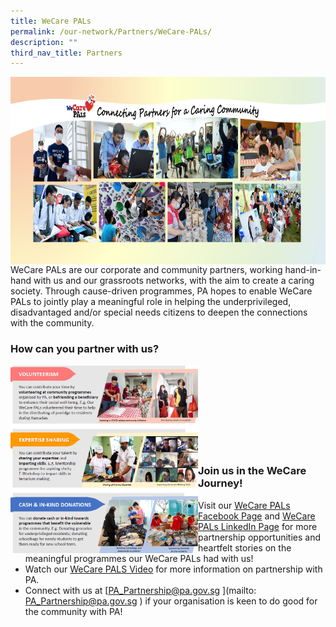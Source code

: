 ```yaml
---
title: WeCare PALs
permalink: /our-network/Partners/WeCare-PALs/
description: ""
third_nav_title: Partners
---
```

<img style="height:300px;width:550px"  align="left" src="/images/Our%20Network/Partners/Facebook%20Banner%20(Final)%2027%20April.jpg"><br><br><br><br><br><br><br><br><br>

WeCare PALs are our corporate and community partners, working hand-in-hand with us and our grassroots networks, with the aim to create a caring society. Through cause-driven programmes, PA hopes to enable WeCare PALs to jointly play a meaningful role in helping the underprivileged, disadvantaged and/or special needs citizens to deepen the connections with the community.

### How can you partner with us?


<img style="height:300px;width:300px"  align="left" src="/images/Our%20Network/Partners/We%20care%20PALS.png"><br><br><br><br><br><br><br><br>
### Join us in the WeCare Journey!


* Visit our [WeCare PALs Facebook Page](https://www.facebook.com/login/?next=https%3A%2F%2Fwww.facebook.com%2FWeCarePALs) and [WeCare PALs LinkedIn Page](https://www.linkedin.com/company/wecarepals/)  for more partnership opportunities and heartfelt stories on the meaningful programmes our WeCare PALs had with us!
* Watch our [WeCare PALS Video](https://www.youtube.com/watch?v=yJkPFgliSBA) for more information on partnership with PA.
* Connect with us at [PA_Partnership@pa.gov.sg ](mailto: PA_Partnership@pa.gov.sg ) if your organisation is keen to do good for the community with PA!